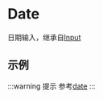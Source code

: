 # Date

日期输入，继承自[Input](input.md)

## 示例

<demo html="autoform/widgets/date.html"/>

:::warning 提示
参考[date](https://developer.mozilla.org/zh-CN/docs/Web/HTML/Reference/Elements/input/date)
:::
